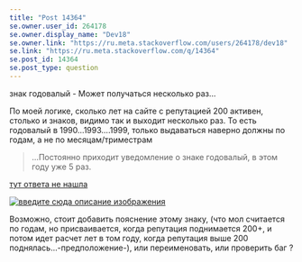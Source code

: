 ```yaml
---
title: "Post 14364"
se.owner.user_id: 264178
se.owner.display_name: "Dev18"
se.owner.link: "https://ru.meta.stackoverflow.com/users/264178/dev18"
se.link: "https://ru.meta.stackoverflow.com/q/14364"
se.post_id: 14364
se.post_type: question
---
```

<p>знак годовалый - Может получаться несколько раз...</p>
<p>По моей логике, сколько лет на сайте с репутацией 200 активен, столько и знаков, видимо так и выходит несколько раз. То есть годовалый в 1990...1993....1999, только выдаваться наверно должны по годам, а не по месяцам/триместрам</p>
<blockquote>
<p>...Постоянно приходит уведомление о знаке годовалый, в этом году уже 5
раз.</p>
</blockquote>
<p><a href="https://ru.meta.stackoverflow.com/q/4689/264178">тут ответа не нашла</a></p>
<p><a href="https://i.sstatic.net/ZLfl7YUm.png" rel="nofollow noreferrer"><img src="https://i.sstatic.net/ZLfl7YUm.png" alt="введите сюда описание изображения" /></a></p>
<p>Возможно, стоит добавить пояснение этому знаку, (что мол считается по годам, но присваивается, когда репутация поднимается 200+, и потом идет расчет лет в том году, когда репутация выше 200 поднялась...-предположение-), или переименовать, или проверить баг ?</p>
